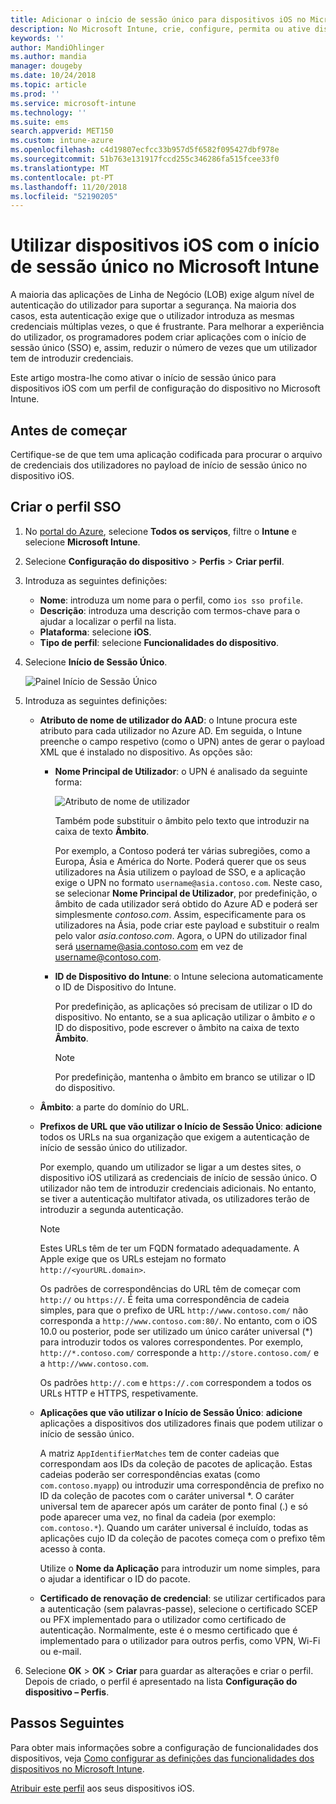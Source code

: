 ```yaml
---
title: Adicionar o início de sessão único para dispositivos iOS no Microsoft Intune – Azure | Microsoft Docs
description: No Microsoft Intune, crie, configure, permita ou ative dispositivos iOS para utilizar o início de sessão único (SSO) em vez da palavra-passe para a autenticação em recursos e dados da sua organização. Para utilizar o SSO, crie um perfil de configuração do dispositivo e introduza o UPN, o ID de dispositivo, as suas aplicações e um certificado para autenticar o utilizador e o dispositivo.
keywords: ''
author: MandiOhlinger
ms.author: mandia
manager: dougeby
ms.date: 10/24/2018
ms.topic: article
ms.prod: ''
ms.service: microsoft-intune
ms.technology: ''
ms.suite: ems
search.appverid: MET150
ms.custom: intune-azure
ms.openlocfilehash: c4d19807ecfcc33b957d5f6582f095427dbf978e
ms.sourcegitcommit: 51b763e131917fccd255c346286fa515fcee33f0
ms.translationtype: MT
ms.contentlocale: pt-PT
ms.lasthandoff: 11/20/2018
ms.locfileid: "52190205"
---
```

# <a name="use-single-sign-on-ios-device-in-microsoft-intune"></a>Utilizar dispositivos iOS com o início de sessão único no Microsoft Intune

A maioria das aplicações de Linha de Negócio (LOB) exige algum nível de autenticação do utilizador para suportar a segurança. Na maioria dos casos, esta autenticação exige que o utilizador introduza as mesmas credenciais múltiplas vezes, o que é frustrante. Para melhorar a experiência do utilizador, os programadores podem criar aplicações com o início de sessão único (SSO) e, assim, reduzir o número de vezes que um utilizador tem de introduzir credenciais.

Este artigo mostra-lhe como ativar o início de sessão único para dispositivos iOS com um perfil de configuração do dispositivo no Microsoft Intune.

## <a name="before-you-begin"></a>Antes de começar

Certifique-se de que tem uma aplicação codificada para procurar o arquivo de credenciais dos utilizadores no payload de início de sessão único no dispositivo iOS.

## <a name="create-the-sso-profile"></a>Criar o perfil SSO

1. No [portal do Azure](https://portal.azure.com), selecione **Todos os serviços**, filtre o **Intune** e selecione **Microsoft Intune**.
2. Selecione **Configuração do dispositivo** > **Perfis** > **Criar perfil**.
3. Introduza as seguintes definições:

    - **Nome**: introduza um nome para o perfil, como `ios sso profile`.
    - **Descrição**: introduza uma descrição com termos-chave para o ajudar a localizar o perfil na lista.
    - **Plataforma**: selecione **iOS**.
    - **Tipo de perfil**: selecione **Funcionalidades do dispositivo**.

4. Selecione **Início de Sessão Único**.

    ![Painel Início de Sessão Único](./media/sso-blade.png)

5. Introduza as seguintes definições: 

    - **Atributo de nome de utilizador do AAD**: o Intune procura este atributo para cada utilizador no Azure AD. Em seguida, o Intune preenche o campo respetivo (como o UPN) antes de gerar o payload XML que é instalado no dispositivo. As opções são:
    
        - **Nome Principal de Utilizador**: o UPN é analisado da seguinte forma:

            ![Atributo de nome de utilizador](media/User-name-attribute.png)

            Também pode substituir o âmbito pelo texto que introduzir na caixa de texto **Âmbito**.

            Por exemplo, a Contoso poderá ter várias subregiões, como a Europa, Ásia e América do Norte. Poderá querer que os seus utilizadores na Ásia utilizem o payload de SSO, e a aplicação exige o UPN no formato `username@asia.contoso.com`. Neste caso, se selecionar **Nome Principal de Utilizador**, por predefinição, o âmbito de cada utilizador será obtido do Azure AD e poderá ser simplesmente *contoso.com*. Assim, especificamente para os utilizadores na Ásia, pode criar este payload e substituir o realm pelo valor *asia.contoso.com*. Agora, o UPN do utilizador final será username@asia.contoso.com em vez de username@contoso.com.

        - **ID de Dispositivo do Intune**: o Intune seleciona automaticamente o ID de Dispositivo do Intune. 

            Por predefinição, as aplicações só precisam de utilizar o ID do dispositivo. No entanto, se a sua aplicação utilizar o âmbito *e* o ID do dispositivo, pode escrever o âmbito na caixa de texto **Âmbito**.

            > [!NOTE]
            > Por predefinição, mantenha o âmbito em branco se utilizar o ID do dispositivo.

    - **Âmbito**: a parte do domínio do URL.
    
    - **Prefixos de URL que vão utilizar o Início de Sessão Único**: **adicione** todos os URLs na sua organização que exigem a autenticação de início de sessão único do utilizador. 

        Por exemplo, quando um utilizador se ligar a um destes sites, o dispositivo iOS utilizará as credenciais de início de sessão único. O utilizador não tem de introduzir credenciais adicionais. No entanto, se tiver a autenticação multifator ativada, os utilizadores terão de introduzir a segunda autenticação.

        > [!NOTE]
        > Estes URLs têm de ter um FQDN formatado adequadamente. A Apple exige que os URLs estejam no formato `http://<yourURL.domain>`.

        Os padrões de correspondências do URL têm de começar com `http://` ou `https://`. É feita uma correspondência de cadeia simples, para que o prefixo de URL `http://www.contoso.com/` não corresponda a `http://www.contoso.com:80/`. No entanto, com o iOS 10.0 ou posterior, pode ser utilizado um único caráter universal (\*) para introduzir todos os valores correspondentes. Por exemplo, `http://*.contoso.com/` corresponde a `http://store.contoso.com/` e a `http://www.contoso.com`.

        Os padrões `http://.com` e `https://.com` correspondem a todos os URLs HTTP e HTTPS, respetivamente.
    
    - **Aplicações que vão utilizar o Início de Sessão Único**: **adicione** aplicações a dispositivos dos utilizadores finais que podem utilizar o início de sessão único. 

        A matriz `AppIdentifierMatches` tem de conter cadeias que correspondam aos IDs da coleção de pacotes de aplicação. Estas cadeias poderão ser correspondências exatas (como `com.contoso.myapp`) ou introduzir uma correspondência de prefixo no ID da coleção de pacotes com o caráter universal \*. O caráter universal tem de aparecer após um caráter de ponto final (.) e só pode aparecer uma vez, no final da cadeia (por exemplo: `com.contoso.*`). Quando um caráter universal é incluído, todas as aplicações cujo ID da coleção de pacotes começa com o prefixo têm acesso à conta.

        Utilize o **Nome da Aplicação** para introduzir um nome simples, para o ajudar a identificar o ID do pacote.
    
    - **Certificado de renovação de credencial**: se utilizar certificados para a autenticação (sem palavras-passe), selecione o certificado SCEP ou PFX implementado para o utilizador como certificado de autenticação. Normalmente, este é o mesmo certificado que é implementado para o utilizador para outros perfis, como VPN, Wi-Fi ou e-mail.

6. Selecione **OK** > **OK** > **Criar** para guardar as alterações e criar o perfil. Depois de criado, o perfil é apresentado na lista **Configuração do dispositivo – Perfis**. 

## <a name="next-steps"></a>Passos Seguintes

Para obter mais informações sobre a configuração de funcionalidades dos dispositivos, veja [Como configurar as definições das funcionalidades dos dispositivos no Microsoft Intune](device-features-configure.md).

[Atribuir este perfil](device-profile-assign.md) aos seus dispositivos iOS.
